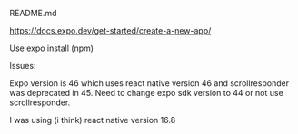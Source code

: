 README.md

https://docs.expo.dev/get-started/create-a-new-app/

 Use expo install (npm)

 Issues:

Expo version is 46 which uses react native version 46 and scrollresponder was deprecated in 45.
Need to change expo sdk version to 44 or not use scrollresponder.


I was using (i think) react native version 16.8
